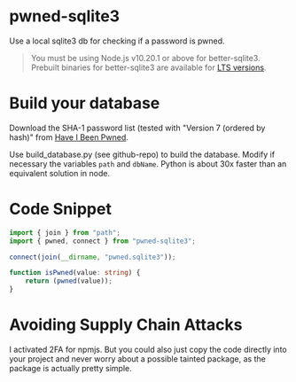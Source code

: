 # pwned-sqlite3
Use a local sqlite3 db for checking if a password is pwned.

> You must be using Node.js v10.20.1 or above for better-sqlite3. Prebuilt binaries for better-sqlite3 are available for [LTS versions](https://nodejs.org/en/about/releases/).

# Build your database

Download the SHA-1 password list (tested with "Version 7 (ordered by hash)" from [Have I Been Pwned](https://haveibeenpwned.com/Passwords).

Use build_database.py (see github-repo) to build the database. Modify if necessary the variables `path` and `dbName`. Python is about 30x faster than an equivalent solution in node.

# Code Snippet

```typescript
import { join } from "path";
import { pwned, connect } from "pwned-sqlite3";

connect(join(__dirname, "pwned.sqlite3"));

function isPwned(value: string) {
    return (pwned(value));
}
```

# Avoiding Supply Chain Attacks

I activated 2FA for npmjs. But you could also just copy the code directly into your project and never worry about a possible tainted package, as the package is actually pretty simple. 
